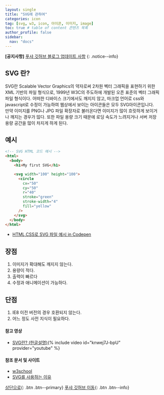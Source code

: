 ```yaml
---
layout: single
title: "SVG에 관하여"
categories: icon
tag: [svg, w3, icon, 아이콘, 이미지, image]
toc: true # table of content 콘텐츠 목록
author_profile: false
sidebar:
  nav: "docs"
---
```


**[공지사항]** [푸샤 깃허브 블로그 업데이트 사항](https://github.com/de24world/de24world.github.io)
{: .notice--info}

## SVG 란?

SVG란 Scalable Vector Graphics의 약자로써 2차원 벡터 그래픽을 표현하기 위한 XML 기반의 파일 형식으로, 1999년 W3C의 주도하에 개발된 오픈 표준의 벡터 그래픽 파일 형식이다. 어떠한 디바이스 크기에서도 깨지지 않고, 마크업 언어로 css와 javascript로 수정이 가능하여 웹상에서 보이는 아이콘들은 모두 SVG아이콘입니다.  
만약 이미지를 PNG나 JPG 파일 확장자로 불러온다면 이미지가 많이 흐릿하게 보이거나 깨지는 경우가 많다. 또한 파일 용량 크기 때문에 로딩 속도가 느려지거나 서버 저장 용량 공간을 많이 차지게 하게 된다.

## 예시

```html
<!-- SVG HTML 코드 예시 -->
<html>
  <body>
    <h1>My first SVG</h1>

    <svg width="100" height="100">
      <circle
        cx="50"
        cy="50"
        r="40"
        stroke="green"
        stroke-width="4"
        fill="yellow"
      />
    </svg>
  </body>
</html>
```

- [HTML,CSS로 SVG 파일 예시 in Codepen](https://codepen.io/mygumi/pen/QaPjqg)

## 장점

1. 이미지가 확대해도 깨지지 않는다.
2. 용량이 적다.
3. 출력이 빠르다
4. 수정과 애니메이션이 가능하다.

## 단점

1. IE8 이전 버전의 경우 호환되지 않는다.
2. 어느 정도 사전 지식이 필요하다.

#### 참고 영상

- [SVG란? (한글설명)](https://youtu.be/knwej7J-bpU){% include video id="knwej7J-bpU" provider="youtube" %}

#### 참조 문서 및 사이트

- [w3school](https://www.w3schools.com/graphics/svg_intro.asp)
- [SVG를 사용하는 이유](https://brunch.co.kr/@ggk234/11)

[상단으로](#svg-란){: .btn .btn--primary}
[푸샤 깃허브 이동](https://github.com/de24world){: .btn .btn--info}

